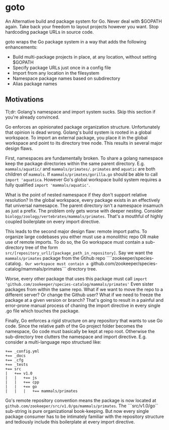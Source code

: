 # goto

An Alternative build and package system for Go. Never deal with $GOPATH again. Take back your freedom to 
layout projects however you want. Stop hardcoding package URLs in source code. 

goto wraps the Go package system in a way that adds the following enhancements:

* Build multi-package projects in place, at any location, without setting $GOPATH
* Specify package URLs just once in a config file
* Import from any location in the filesystem
* Namespace package names based on subdirectory
* Alias package names

## Motivations

Tl;dr: Golang's namespace and import system sucks. Skip this section if you're already convinced.

Go enforces an opinionated package organization structure. Unfortunately that opinion is dead wrong. Golang's build system is rooted in a global workspace. To import an external package, you place it in the global workspace and point to its directory tree node. This results in several major design flaws.

First, namespaces are fundamentally broken. To share a golang namespace keep the package directories within the same parent directory. E.g. ```mammals/aquatic/``` and ```mammals/primates/```. ```primates``` and ```aquatic``` are both children of ```mammals```. If ```mammals/primates/gorilla.go``` should be able to call ```import 'aquatica```. However Go's global workspace build system requires a fully qualified ```import 'mammals/aquatic'```. 

What is the point of nested namespace if they don't support relative resolution? In the global workspace, every package exists in an effectively flat universal namesapce. The parent directory isn't a namespace insamuch as just a prefix. The problem only gets worse with deeper nesting. Consider ```biology/zoology/vertebrates/mammals/primates```. That's a mouthful of highly coupled boilerplate on every import directive.

This leads to the second major design flaw: remote import paths. To organize large codebases you either must use a monolithic repo OR make use of remote imports. To do so, the Go workspace must contain a sub-directory tree of the form ```src/[repository_url]/[package_path_in_repository]```. Say we want the ```mammals/primates``` package from the Gtihub repo ````zookeeper/species-catalog```. Our workspace must contain a ```github.com/zookeeper/species-catalog/mammals/primates``` directory tree. 

Worse, every other package that uses this package must call ```import 'github.com/zookeeper/species-catalog/mammals/primates'``` Even sister packages from within the same repo. What if we want to move the repo to a different server? Or change the Github user? What if we need to freeze the package at a given version or branch? That's going to result in a painful and error-prone manual process of chaning the import directive in every single .go file which touches the package. 

Finally, Go enforces a rigid structure on any repository that wants to use Go code. Since the relative path of the Go project folder becomes the namespace, Go code must basically be kept at repo root. Otherwise the sub-directory tree clutters the  namespace and import directive. E.g. consider a multi-language repo structued like:

```
+== _config.yml
+== _docs
+== _cfg
+== _tests
+== src
|   +== v1.0
|   |   +== js
|   |   +== cpp
|   |   +== go
|   |   |   +== mammals/primates
```

Go's remote repository convention means the package is now located at ```github.com/zookeeper/src/v1.0/go/mammals/primates```. The ```src/v1.0/go`` sub-string is pure organizational book-keeping. But now every single package consumer has to be intimately familiar with the repository structure and tediously include this boilerplate at every import directive.
